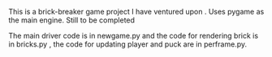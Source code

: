 This is a brick-breaker game project I have ventured upon .
Uses pygame as the main engine.
Still to be completed


The main driver code is in newgame.py and the code for rendering brick is in bricks.py , the code for updating player and puck are in perframe.py.
